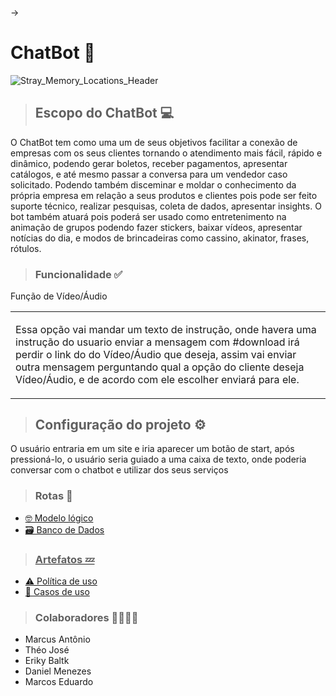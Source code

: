 -> <h1>ChatBot 🤖</h1>

![Stray_Memory_Locations_Header](https://user-images.githubusercontent.com/114959566/194672659-9fadece2-8f84-4791-952d-68fa9f54c5c1.jpg)

> ## Escopo do ChatBot 💻

O ChatBot tem como uma um de seus objetivos facilitar a conexão de empresas com os seus clientes tornando o atendimento mais fácil, rápido e dinâmico, podendo gerar boletos, receber pagamentos, apresentar catálogos, e até mesmo passar a conversa para um vendedor caso solicitado. Podendo também disceminar e moldar o conhecimento da própria empresa em relação a seus produtos e clientes pois pode ser feito suporte técnico, realizar pesquisas, coleta de dados, apresentar insights. O bot também atuará pois poderá ser usado como entretenimento na animação de grupos podendo fazer stickers, baixar vídeos, apresentar notícias do dia, e modos de brincadeiras como cassino, akinator, frases, rótulos.

> ### Funcionalidade ✅

<table>

<div>

<tr>
Função de Vídeo/Áudio 
</tr>

<td>

Essa opção vai mandar um texto de instrução, onde havera uma instrução do usuario enviar a mensagem com #download irá perdir o link do do Vídeo/Áudio que deseja, assim vai enviar outra mensagem perguntando qual a opção do cliente deseja Vídeo/Áudio, e de acordo com ele escolher enviará para ele.

</div>

</td>

</table>

> ## Configuração do projeto ⚙️ 

O usuário entraria em um site e iria aparecer um botão de start, após pressioná-lo, o usuário seria guiado a uma caixa de texto, onde poderia conversar com o chatbot e utilizar dos seus serviços

> ### Rotas 🧭

<ul>
<li> <a href ="https://drive.google.com/file/d/1VPQC5MrVUA1qp6NIkTnf1t1hIRnMC4Pt/view?usp=sharing"> 🤓 Modelo lógico <a> </li>

<li> <a href ="https://github.com/Marquin25/ChatBott/blob/main/README.md" <a> 🗃️ Banco de Dados </li>

</ul>
  

> ### Artefatos 💤

<ul>
<li> <a href ="https://github.com/theokkkk1/chatbot"> ⚠️ Política de uso </a> </li>
<li> <a href ="https://github.com/theokkkk1/Casos-de-uso"> 📂 Casos de uso <a> </li>
</ul>

> ### Colaboradores 👨‍👨‍👦‍👦
<ul> 
<li>Marcus Antônio</li>
<li>Théo José</li>
<li>Eriky Baltk</li>
<li>Daniel Menezes</li>
<li>Marcos Eduardo </li>
</ul>
